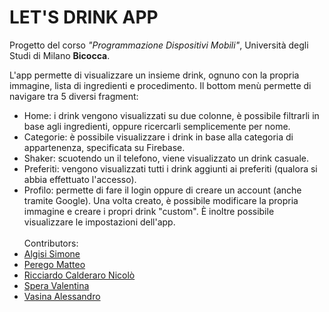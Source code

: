 # <strong>LET'S DRINK APP</strong>
Progetto del corso <i>"Programmazione Dispositivi Mobili"</i>, Università degli Studi di Milano <b>Bicocca</b>.

L'app permette di visualizzare un insieme drink, ognuno con la propria immagine, lista di ingredienti e procedimento.
Il bottom menù permette di navigare tra 5 diversi fragment:
- Home: i drink vengono visualizzati su due colonne, è possibile filtrarli in base agli ingredienti, oppure ricercarli semplicemente per nome.
- Categorie: è possibile visualizzare i drink in base alla categoria  di appartenenza, specificata su Firebase.
- Shaker: scuotendo un il telefono, viene visualizzato un drink casuale.
- Preferiti: vengono visualizzati tutti i drink aggiunti ai preferiti (qualora si abbia effettuato l'accesso).
- Profilo: permette di fare il login oppure di creare un account (anche tramite Google). Una volta creato, è possibile modificare la propria immagine e creare i propri drink "custom". È inoltre possibile visualizzare le impostazioni dell'app.
<br><br>
Contributors:
- <a href="https://github.com/simonealgisi">Algisi Simone</a> 
- <a href="https://github.com/Peg991933">Perego Matteo</a>
- <a href="https://github.com/NicoloRicciardo">Ricciardo Calderaro Nicolò</a>
- <a href="https://github.com/valentinaspera">Spera Valentina</a>
- <a href="https://github.com/Vasi1997">Vasina Alessandro</a>
